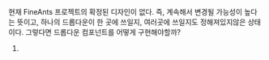

현재 FineAnts 프로젝트의 확정된 디자인이 없다. 즉, 계속해서 변경될 가능성이 높다는 뜻이고, 하나의 드롭다운이 한 곳에 쓰일지, 여러곳에 쓰일지도 정해져있지않은 상태이다. 그렇다면 드롭다운 컴포넌트를 어떻게 구현해야할까? 

1. 

